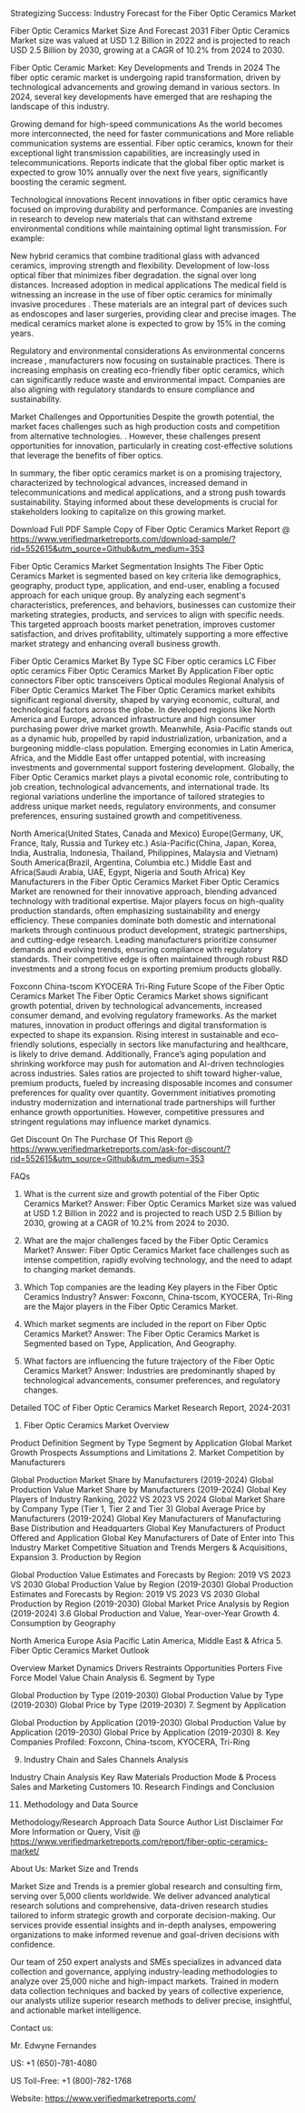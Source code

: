 Strategizing Success: Industry Forecast for the Fiber Optic Ceramics Market


Fiber Optic Ceramics Market Size And Forecast 2031
Fiber Optic Ceramics Market size was valued at USD 1.2 Billion in 2022 and is projected to reach USD 2.5 Billion by 2030, growing at a CAGR of 10.2% from 2024 to 2030.

Fiber Optic Ceramic Market: Key Developments and Trends in 2024
The fiber optic ceramic market is undergoing rapid transformation, driven by technological advancements and growing demand in various sectors. In 2024, several key developments have emerged that are reshaping the landscape of this industry.

Growing demand for high-speed communications
As the world becomes more interconnected, the need for faster communications and More reliable communication systems are essential. Fiber optic ceramics, known for their exceptional light transmission capabilities, are increasingly used in telecommunications. Reports indicate that the global fiber optic market is expected to grow 10% annually over the next five years, significantly boosting the ceramic segment.

Technological innovations
Recent innovations in fiber optic ceramics have focused on improving durability and performance. Companies are investing in research to develop new materials that can withstand extreme environmental conditions while maintaining optimal light transmission. For example:

New hybrid ceramics that combine traditional glass with advanced ceramics, improving strength and flexibility.
Development of low-loss optical fiber that minimizes fiber degradation. the signal over long distances.
Increased adoption in medical applications
The medical field is witnessing an increase in the use of fiber optic ceramics for minimally invasive procedures . These materials are an integral part of devices such as endoscopes and laser surgeries, providing clear and precise images. The medical ceramics market alone is expected to grow by 15% in the coming years.

Regulatory and environmental considerations
As environmental concerns increase , manufacturers now focusing on sustainable practices. There is increasing emphasis on creating eco-friendly fiber optic ceramics, which can significantly reduce waste and environmental impact. Companies are also aligning with regulatory standards to ensure compliance and sustainability.

Market Challenges and Opportunities
Despite the growth potential, the market faces challenges such as high production costs and competition from alternative technologies. . However, these challenges present opportunities for innovation, particularly in creating cost-effective solutions that leverage the benefits of fiber optics.

In summary, the fiber optic ceramics market is on a promising trajectory, characterized by technological advances, increased demand in telecommunications and medical applications, and a strong push towards sustainability. Staying informed about these developments is crucial for stakeholders looking to capitalize on this growing market.

Download Full PDF Sample Copy of Fiber Optic Ceramics Market Report @ https://www.verifiedmarketreports.com/download-sample/?rid=552615&utm_source=Github&utm_medium=353

Fiber Optic Ceramics Market Segmentation Insights
The Fiber Optic Ceramics Market is segmented based on key criteria like demographics, geography, product type, application, and end-user, enabling a focused approach for each unique group. By analyzing each segment's characteristics, preferences, and behaviors, businesses can customize their marketing strategies, products, and services to align with specific needs. This targeted approach boosts market penetration, improves customer satisfaction, and drives profitability, ultimately supporting a more effective market strategy and enhancing overall business growth.

Fiber Optic Ceramics Market By Type
SC Fiber optic ceramics
LC Fiber optic ceramics
Fiber Optic Ceramics Market By Application
Fiber optic connectors
Fiber optic transceivers
Optical modules
Regional Analysis of Fiber Optic Ceramics Market
The Fiber Optic Ceramics market exhibits significant regional diversity, shaped by varying economic, cultural, and technological factors across the globe. In developed regions like North America and Europe, advanced infrastructure and high consumer purchasing power drive market growth. Meanwhile, Asia-Pacific stands out as a dynamic hub, propelled by rapid industrialization, urbanization, and a burgeoning middle-class population. Emerging economies in Latin America, Africa, and the Middle East offer untapped potential, with increasing investments and governmental support fostering development. Globally, the Fiber Optic Ceramics market plays a pivotal economic role, contributing to job creation, technological advancements, and international trade. Its regional variations underline the importance of tailored strategies to address unique market needs, regulatory environments, and consumer preferences, ensuring sustained growth and competitiveness.

North America(United States, Canada and Mexico)
Europe(Germany, UK, France, Italy, Russia and Turkey etc.)
Asia-Pacific(China, Japan, Korea, India, Australia, Indonesia, Thailand, Philippines, Malaysia and Vietnam)
South America(Brazil, Argentina, Columbia etc.)
Middle East and Africa(Saudi Arabia, UAE, Egypt, Nigeria and South Africa)
Key Manufacturers in the Fiber Optic Ceramics Market
Fiber Optic Ceramics Market are renowned for their innovative approach, blending advanced technology with traditional expertise. Major players focus on high-quality production standards, often emphasizing sustainability and energy efficiency. These companies dominate both domestic and international markets through continuous product development, strategic partnerships, and cutting-edge research. Leading manufacturers prioritize consumer demands and evolving trends, ensuring compliance with regulatory standards. Their competitive edge is often maintained through robust R&D investments and a strong focus on exporting premium products globally.

Foxconn
China-tscom
KYOCERA
Tri-Ring
Future Scope of the Fiber Optic Ceramics Market
The Fiber Optic Ceramics Market shows significant growth potential, driven by technological advancements, increased consumer demand, and evolving regulatory frameworks. As the market matures, innovation in product offerings and digital transformation is expected to shape its expansion. Rising interest in sustainable and eco-friendly solutions, especially in sectors like manufacturing and healthcare, is likely to drive demand. Additionally, France’s aging population and shrinking workforce may push for automation and AI-driven technologies across industries. Sales ratios are projected to shift toward higher-value, premium products, fueled by increasing disposable incomes and consumer preferences for quality over quantity. Government initiatives promoting industry modernization and international trade partnerships will further enhance growth opportunities. However, competitive pressures and stringent regulations may influence market dynamics.

Get Discount On The Purchase Of This Report @ https://www.verifiedmarketreports.com/ask-for-discount/?rid=552615&utm_source=Github&utm_medium=353

FAQs
1. What is the current size and growth potential of the Fiber Optic Ceramics Market?
Answer: Fiber Optic Ceramics Market size was valued at USD 1.2 Billion in 2022 and is projected to reach USD 2.5 Billion by 2030, growing at a CAGR of 10.2% from 2024 to 2030.

2. What are the major challenges faced by the Fiber Optic Ceramics Market?
Answer: Fiber Optic Ceramics Market face challenges such as intense competition, rapidly evolving technology, and the need to adapt to changing market demands.

3. Which Top companies are the leading Key players in the Fiber Optic Ceramics Industry?
Answer: Foxconn, China-tscom, KYOCERA, Tri-Ring are the Major players in the Fiber Optic Ceramics Market.

4. Which market segments are included in the report on Fiber Optic Ceramics Market?
Answer: The Fiber Optic Ceramics Market is Segmented based on Type, Application, And Geography.

5. What factors are influencing the future trajectory of the Fiber Optic Ceramics Market?
Answer: Industries are predominantly shaped by technological advancements, consumer preferences, and regulatory changes.

Detailed TOC of Fiber Optic Ceramics Market Research Report, 2024-2031
1. Fiber Optic Ceramics Market Overview

Product Definition
Segment by Type
Segment by Application
Global Market Growth Prospects
Assumptions and Limitations
2. Market Competition by Manufacturers

Global Production Market Share by Manufacturers (2019-2024)
Global Production Value Market Share by Manufacturers (2019-2024)
Global Key Players of Industry Ranking, 2022 VS 2023 VS 2024
Global Market Share by Company Type (Tier 1, Tier 2 and Tier 3)
Global Average Price by Manufacturers (2019-2024)
Global Key Manufacturers of Manufacturing Base Distribution and Headquarters
Global Key Manufacturers of Product Offered and Application
Global Key Manufacturers of Date of Enter into This Industry
Market Competitive Situation and Trends
Mergers & Acquisitions, Expansion
3. Production by Region

Global Production Value Estimates and Forecasts by Region: 2019 VS 2023 VS 2030
Global Production Value by Region (2019-2030)
Global Production Estimates and Forecasts by Region: 2019 VS 2023 VS 2030
Global Production by Region (2019-2030)
Global Market Price Analysis by Region (2019-2024) 3.6 Global Production and Value, Year-over-Year Growth
4. Consumption by Geography

North America
Europe
Asia Pacific
Latin America, Middle East & Africa
5. Fiber Optic Ceramics Market Outlook

Overview
Market Dynamics
Drivers
Restraints
Opportunities
Porters Five Force Model
Value Chain Analysis 
6. Segment by Type

Global Production by Type (2019-2030)
Global Production Value by Type (2019-2030)
Global Price by Type (2019-2030)
7. Segment by Application

Global Production by Application (2019-2030)
Global Production Value by Application (2019-2030)
Global Price by Application (2019-2030)
8. Key Companies Profiled: Foxconn, China-tscom, KYOCERA, Tri-Ring

9. Industry Chain and Sales Channels Analysis

Industry Chain Analysis
Key Raw Materials
Production Mode & Process
Sales and Marketing
Customers
10. Research Findings and Conclusion

11. Methodology and Data Source

Methodology/Research Approach
Data Source
Author List
Disclaimer
For More Information or Query, Visit @ https://www.verifiedmarketreports.com/report/fiber-optic-ceramics-market/

About Us: Market Size and Trends

Market Size and Trends is a premier global research and consulting firm, serving over 5,000 clients worldwide. We deliver advanced analytical research solutions and comprehensive, data-driven research studies tailored to inform strategic growth and corporate decision-making. Our services provide essential insights and in-depth analyses, empowering organizations to make informed revenue and goal-driven decisions with confidence.

Our team of 250 expert analysts and SMEs specializes in advanced data collection and governance, applying industry-leading methodologies to analyze over 25,000 niche and high-impact markets. Trained in modern data collection techniques and backed by years of collective experience, our analysts utilize superior research methods to deliver precise, insightful, and actionable market intelligence.

Contact us:

Mr. Edwyne Fernandes

US: +1 (650)-781-4080

US Toll-Free: +1 (800)-782-1768

Website: https://www.verifiedmarketreports.com/
